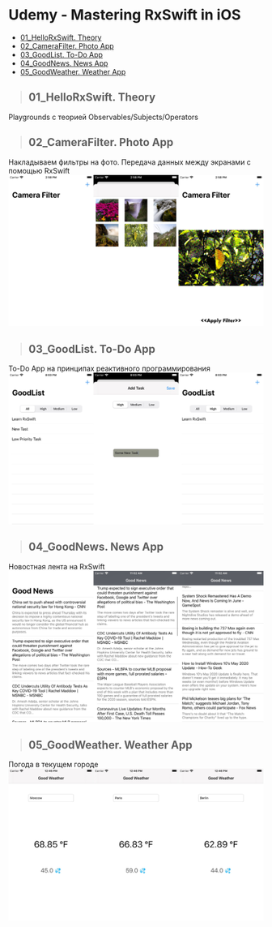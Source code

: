 Udemy - Mastering RxSwift in iOS
=========================

+ [01_HelloRxSwift. Theory](#01_HelloRxSwift)
+ [02_CameraFilter. Photo App](#02_CameraFilter)
+ [03_GoodList. To-Do App](#03_GoodList)
+ [04_GoodNews. News App](#04_GoodNews)
+ [05_GoodWeather. Weather App](#05_GoodWeather)

>## <a name="01_HelloRxSwift"></a> 01_HelloRxSwift. Theory
Playgrounds с теорией Observables/Subjects/Operators

>## <a name="02_CameraFilter"></a> 02_CameraFilter. Photo App
Накладываем фильтры на фото. Передача данных между экранами с помощью RxSwift
![Альтернативный текст](https://github.com/MikhailDM/Udemy_Mastering-RxSwift/blob/master/_Screenshots/02_CameraFilter/All.jpg)

>## <a name="03_GoodList"></a> 03_GoodList. To-Do App
To-Do App на принципах реактивного программирования
![Альтернативный текст](https://github.com/MikhailDM/Udemy_Mastering-RxSwift/blob/master/_Screenshots/03_GoodList/All.jpg)

>## <a name="04_GoodNews"></a> 04_GoodNews. News App
Новостная лента на RxSwift
![Альтернативный текст](https://github.com/MikhailDM/Udemy_Mastering-RxSwift/blob/master/_Screenshots/04_GoodNews/All.jpg)

>## <a name="05_GoodWeather"></a> 05_GoodWeather. Weather App
Погода в текущем городе
![Альтернативный текст](https://github.com/MikhailDM/Udemy_Mastering-RxSwift/blob/master/_Screenshots/05_GoodWeather/All.jpg)
